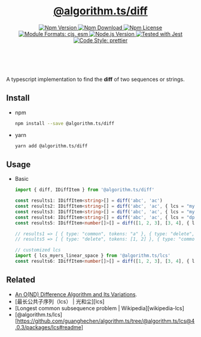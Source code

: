 <header>
  <h1 align="center">
    <a href="https://github.com/guanghechen/algorithm.ts/tree/@algorithm.ts/diff@1.0.1/packages/diff#readme">@algorithm.ts/diff</a>
  </h1>
  <div align="center">
    <a href="https://www.npmjs.com/package/@algorithm.ts/diff">
      <img
        alt="Npm Version"
        src="https://img.shields.io/npm/v/@algorithm.ts/diff.svg"
      />
    </a>
    <a href="https://www.npmjs.com/package/@algorithm.ts/diff">
      <img
        alt="Npm Download"
        src="https://img.shields.io/npm/dm/@algorithm.ts/diff.svg"
      />
    </a>
    <a href="https://www.npmjs.com/package/@algorithm.ts/diff">
      <img
        alt="Npm License"
        src="https://img.shields.io/npm/l/@algorithm.ts/diff.svg"
      />
    </a>
    <a href="#install">
      <img
        alt="Module Formats: cjs, esm"
        src="https://img.shields.io/badge/module_formats-cjs%2C%20esm-green.svg"
      />
    </a>
    <a href="https://github.com/nodejs/node">
      <img
        alt="Node.js Version"
        src="https://img.shields.io/node/v/@algorithm.ts/diff"
      />
    </a>
    <a href="https://github.com/facebook/jest">
      <img
        alt="Tested with Jest"
        src="https://img.shields.io/badge/tested_with-jest-9c465e.svg"
      />
    </a>
    <a href="https://github.com/prettier/prettier">
      <img
        alt="Code Style: prettier"
        src="https://img.shields.io/badge/code_style-prettier-ff69b4.svg?style=flat-square"
      />
    </a>
  </div>
</header>
<br/>

A typescript implementation to find the **diff** of two sequences or strings.

## Install

- npm

  ```bash
  npm install --save @algorithm.ts/diff
  ```

- yarn

  ```bash
  yarn add @algorithm.ts/diff
  ```

## Usage

- Basic

  ```typescript
  import { diff, IDiffItem } from '@algorithm.ts/diff'

  const results1: IDiffItem<string>[] = diff('abc', 'ac')
  const results2: IDiffItem<string>[] = diff('abc', 'ac', { lcs = "myers"})
  const results3: IDiffItem<string>[] = diff('abc', 'ac', { lcs = "myers_linear_space"})
  const results4: IDiffItem<string>[] = diff('abc', 'ac', { lcs = "dp"})
  const results5: IDiffItem<number[]>[] = diff([1, 2, 3], [3, 4], { lcs = "dp", equals: (a, b) => a === b })

  // results1 => [ { type: "common", tokens: "a" }, { type: "delete", tokens: "b" }, { type: "common", tokens: "c" } ]
  // results5 => [ { type: "delete", tokens: [1, 2] }, { type: "common", tokens: [3] }, { type: "added", tokens: [4] } ]

  // customized lcs
  import { lcs_myers_linear_space } from '@algorithm.ts/lcs'
  const results6: IDiffItem<number[]>[] = diff([1, 2, 3], [3, 4], { lcs = lcs_myers_linear_space })
  ```

## Related

- [An O(ND) Difference Algorithm and Its Variations](https://mailserver.org/diff2.pdf).
- [最长公共子序列（lcs） | 光和尘][lcs]
- [Longest common subsequence problem | Wikipedia][wikipedia-lcs]
- [@algorithm.ts/lcs][https://github.com/guanghechen/algorithm.ts/tree/@algorithm.ts/lcs@4.0.3/packages/lcs#readme]

[homepage]:
  https://github.com/guanghechen/algorithm.ts/tree/@algorithm.ts/diff@1.0.1/packages/diff#readme
